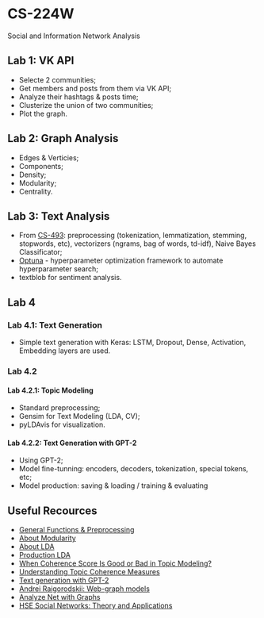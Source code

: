 # CS-224W
Social and Information Network Analysis

## Lab 1: VK API
* Selecte 2 communities;
* Get members and posts from them via VK API;
* Analyze their hashtags & posts time;
* Clusterize the union of two communities;
* Plot the graph.

## Lab 2: Graph Analysis
* Edges & Verticies;
* Components;
* Density;
* Modularity;
* Centrality.

## Lab 3: Text Analysis
* From [CS-493](https://github.com/evlko/CS-493): preprocessing (tokenization, lemmatization, stemming, stopwords, etc), vectorizers (ngrams, bag of words, td-idf), Naive Bayes Classificator;
* [Optuna](https://optuna.org) - hyperparameter optimization framework to automate hyperparameter search;
* textblob for sentiment analysis.

## Lab 4
### Lab 4.1: Text Generation
* Simple text generation with Keras: LSTM, Dropout, Dense, Activation, Embedding layers are used.
### Lab 4.2
#### Lab 4.2.1: Topic Modeling
* Standard preprocessing;
* Gensim for Text Modeling (LDA, CV);
* pyLDAvis for visualization.
#### Lab 4.2.2: Text Generation with GPT-2
* Using GPT-2;
* Model fine-tunning: encoders, decoders, tokenization, special tokens, etc;
* Model production: saving & loading / training & evaluating

## Useful Recources
* [General Functions & Preprocessing](https://github.com/dashapopova/Preprocessing/blob/master/Networkx.md)
* [About Modularity](https://youtube.com/watch?v=Q_kJGm1xf6s)
* [About LDA](http://blog.echen.me/2011/08/22/introduction-to-latent-dirichlet-allocation/)
* [Production LDA](https://habr.com/ru/articles/417167/) 
* [When Coherence Score Is Good or Bad in Topic Modeling?](https://www.baeldung.com/cs/topic-modeling-coherence-score)
* [Understanding Topic Coherence Measures](https://towardsdatascience.com/understanding-topic-coherence-measures-4aa41339634c)
* [Text generation with GPT-2](https://www.modeldifferently.com/en/2021/12/generación-de-fake-news-con-gpt-2/#1-introduction)
* [Andrei Raigorodskii: Web-graph models](https://www.youtube.com/live/9RSFmpGhRhc?feature=share)
* [Analyze Net with Graphs](https://habr.com/ru/articles/516514/)
* [HSE Social Networks: Theory and Applications](http://leonidzhukov.net/hse/2014/socialnetworks/)
